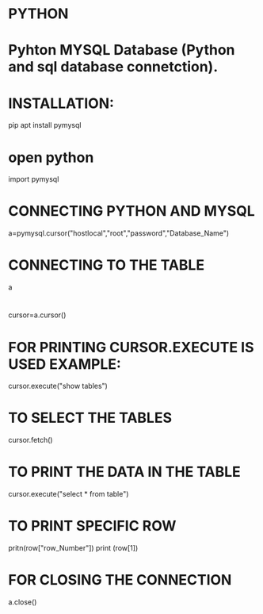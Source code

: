 # PYTHON
# Pyhton MYSQL Database (Python and sql database connetction).
# INSTALLATION:
pip apt install pymysql
# open python
import pymysql
# CONNECTING PYTHON AND MYSQL
a=pymysql.cursor("hostlocal","root","password","Database_Name")
# CONNECTING TO THE TABLE
a
#
cursor=a.cursor()
# FOR PRINTING CURSOR.EXECUTE IS USED EXAMPLE:
cursor.execute("show tables")
# TO SELECT THE TABLES
cursor.fetch()
# TO PRINT THE DATA IN THE TABLE
cursor.execute("select * from table")
# TO PRINT SPECIFIC ROW
pritn(row["row_Number"])
print (row[1])
# FOR CLOSING THE CONNECTION
a.close()
